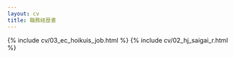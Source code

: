```yaml
---
layout: cv
title: 職務経歴書
---
```


{% include cv/03_ec_hoikuis_job.html %}
{% include cv/02_hj_saigai_r.html %}